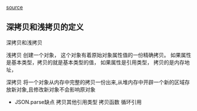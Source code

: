 [source](https://juejin.im/post/5d6aa4f96fb9a06b112ad5b1)

## 深拷贝和浅拷贝的定义
深拷贝和浅拷贝

浅拷贝
创建一个对象， 这个对象有着原始对象属性值的一份精确拷贝。 如果属性是基本类型，拷贝的就是基本类型的值， 如果属性是引用类型， 拷贝的是内存地址，

深拷贝
将一个对象从内存中完整的拷贝一份出来,从堆内存中开辟一个新的区域存放新对象,且修改新对象不会影响原对象

- JSON.parse缺点
  拷贝其他引用类型 拷贝函数 循环引用